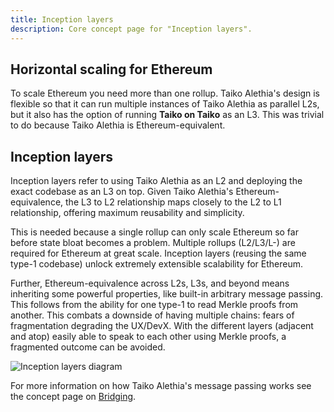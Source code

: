 ```yaml
---
title: Inception layers
description: Core concept page for "Inception layers".
---
```


## Horizontal scaling for Ethereum

To scale Ethereum you need more than one rollup. Taiko Alethia's design is flexible so that it can run multiple instances of Taiko Alethia as parallel L2s, but it also has the option of running **Taiko on Taiko** as an L3. This was trivial to do because Taiko Alethia is Ethereum-equivalent.

## Inception layers

Inception layers refer to using Taiko Alethia as an L2 and deploying the exact codebase as an L3 on top. Given Taiko Alethia's Ethereum-equivalence, the L3 to L2 relationship maps closely to the L2 to L1 relationship, offering maximum reusability and simplicity.

This is needed because a single rollup can only scale Ethereum so far before state bloat becomes a problem. Multiple rollups (L2/L3/L-) are required for Ethereum at great scale. Inception layers (reusing the same type-1 codebase) unlock extremely extensible scalability for Ethereum.

Further, Ethereum-equivalence across L2s, L3s, and beyond means inheriting some powerful properties, like built-in arbitrary message passing. This follows from the ability for one type-1 to read Merkle proofs from another. This combats a downside of having multiple chains: fears of fragmentation degrading the UX/DevX. With the different layers (adjacent and atop) easily able to speak to each other using Merkle proofs, a fragmented outcome can be avoided.

![Inception layers diagram](~/assets/content/docs/core-concepts/inception-layers-diagram.png)

For more information on how Taiko Alethia's message passing works see the concept page on [Bridging](/taiko-alethia-protocol/bridging).
